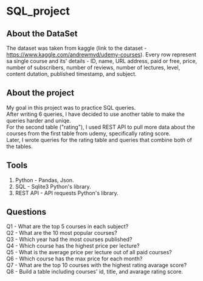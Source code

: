 # SQL_project

## About the DataSet
The dataset was taken from kaggle (link to the dataset - https://www.kaggle.com/andrewmvd/udemy-courses).
Every row represent sa single course and its' details - ID, name, URL address, paid or free, price, number of subscribers,
number of reviews, number of lectures, level, content dutation, published timestamp, and subject.

## About the project
My goal in this project was to practice SQL queries.\
After writing 6 queries, I have decided to use another table to make the queries harder and uniqe.\
For the second table ("rating"), I used REST API to pull more data about the courses from the first table  from udemy, specifically rating score.\
Later, I wrote queries for the rating table and queries that combine both of the tables.

##  Tools
1. Python - Pandas, Json.
2. SQL - Sqlite3 Python's library.
3. REST API - API requests Python's library.

## Questions
Q1 - What are the top 5 courses in each subject?\
Q2 - What are the 10 most popular courses?\
Q3 - Which year had the most courses published?\
Q4 - Which course has the highest price per lecture?\
Q5 - What is the average price per lecture out of all paid courses?\
Q6 - Which course has the max price for each month?\
Q7 - What are the top 10 courses with the highest rating avarage score?\
Q8 - Build a table including courses' id, title, and avarage rating score.
